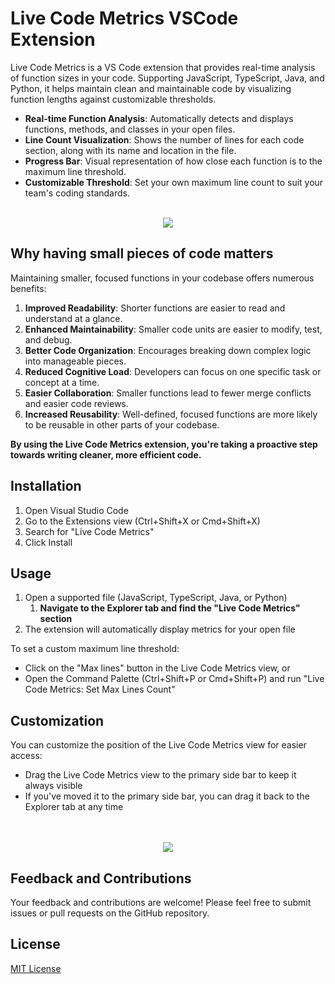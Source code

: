 # Live Code Metrics VSCode Extension


Live Code Metrics is a VS Code extension that provides real-time analysis of function sizes in your code. Supporting JavaScript, TypeScript, Java, and Python, it helps maintain clean and maintainable code by visualizing function lengths against customizable thresholds.

- **Real-time Function Analysis**: Automatically detects and displays functions, methods, and classes in your open files.
- **Line Count Visualization**: Shows the number of lines for each code section, along with its name and location in the file.
- **Progress Bar**: Visual representation of how close each function is to the maximum line threshold.
- **Customizable Threshold**: Set your own maximum line count to suit your team's coding standards.

<br>

<div align='center' height='60px'>
  <img src="https://github.com/OmriGM/code-metrics/blob/main/assets/extension-demo.gif?raw=true"/>
</div>

## Why having small pieces of code matters

Maintaining smaller, focused functions in your codebase offers numerous benefits:

1. **Improved Readability**: Shorter functions are easier to read and understand at a glance.
2. **Enhanced Maintainability**: Smaller code units are easier to modify, test, and debug.
3. **Better Code Organization**: Encourages breaking down complex logic into manageable pieces.
4. **Reduced Cognitive Load**: Developers can focus on one specific task or concept at a time.
5. **Easier Collaboration**: Smaller functions lead to fewer merge conflicts and easier code reviews.
6. **Increased Reusability**: Well-defined, focused functions are more likely to be reusable in other parts of your codebase.

**By using the Live Code Metrics extension, you're taking a proactive step towards writing cleaner, more efficient code.**

## Installation

1. Open Visual Studio Code
2. Go to the Extensions view (Ctrl+Shift+X or Cmd+Shift+X)
3. Search for "Live Code Metrics"
4. Click Install

## Usage

1. Open a supported file (JavaScript, TypeScript, Java, or Python)
   1. **Navigate to the Explorer tab and find the "Live Code Metrics" section**
2. The extension will automatically display metrics for your open file

To set a custom maximum line threshold:

- Click on the "Max lines" button in the Live Code Metrics view, or
- Open the Command Palette (Ctrl+Shift+P or Cmd+Shift+P) and run "Live Code Metrics: Set Max Lines Count"

## Customization

You can customize the position of the Live Code Metrics view for easier access:

- Drag the Live Code Metrics view to the primary side bar to keep it always visible
- If you've moved it to the primary side bar, you can drag it back to the Explorer tab at any time
<br>
<br>
<div align='center' height='60px'>
  <img src="https://github.com/OmriGM/code-metrics/blob/main/assets/extension-screenshot-demo.png?raw=true"/>
</div>


## Feedback and Contributions

Your feedback and contributions are welcome! Please feel free to submit issues or pull requests on the GitHub repository.

## License

[MIT License](LICENSE)

</div>
